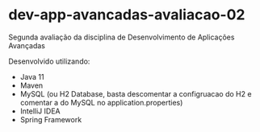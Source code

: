 # dev-app-avancadas-avaliacao-02
Segunda avaliação da disciplina de Desenvolvimento de Aplicações Avançadas

Desenvolvido utilizando:
- Java 11
- Maven
- MySQL (ou H2 Database, basta descomentar a configruacao do H2 e comentar a do MySQL no application.properties)
- IntelliJ IDEA
- Spring Framework
